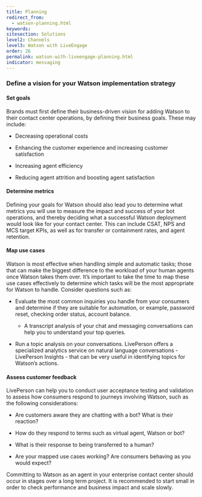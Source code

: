 ```yaml
---
title: Planning
redirect_from:
  - watson-planning.html
keywords:
sitesection: Solutions
level2: Channels
level3: Watson with LiveEngage
order: 26
permalink: watson-with-liveengage-planning.html
indicator: messaging
---
```

### Define a vision for your Watson implementation strategy

#### Set goals

Brands must first define their business-driven vision for adding Watson to their contact center operations, by defining their business goals. These may include:

* Decreasing operational costs

* Enhancing the customer experience and increasing customer satisfaction

* Increasing agent efficiency

* Reducing agent attrition and boosting agent satisfaction

#### Determine metrics

Defining your goals for Watson should also lead you to determine what metrics you will use to measure the impact and success of your bot operations, and thereby deciding what a successful Watson deployment would look like for your contact center. This can include CSAT, NPS and MCS target KPIs, as well as for transfer or containment rates, and agent retention.  

#### Map use cases

Watson is most effective when handling simple and automatic tasks; those that can make the biggest difference to the workload of your human agents once Watson takes them over. It’s important to take the time to map these use cases effectively to determine which tasks will be the most appropriate for Watson to handle. Consider questions such as:

* Evaluate the most common inquiries you handle from your consumers and determine if they are suitable for automation, or example, password reset, checking order status, account balance.

    * A transcript analysis of your chat and messaging conversations can help you to understand your top queries.

* Run a topic analysis on your conversations. LivePerson offers a specialized analytics service on natural language conversations - LivePerson Insights - that can be very useful in identifying topics for Watson’s actions.  

#### Assess customer feedback

LivePerson can help you to conduct user acceptance testing and validation to assess how consumers respond to journeys involving Watson, such as the following considerations:

* Are customers aware they are chatting with a bot? What is their reaction?

* How do they respond to terms such as virtual agent, Watson or bot?

* What is their response to being transferred to a human?

* Are your mapped use cases working? Are consumers behaving as you would expect?

Committing to Watson as an agent in your enterprise contact center should occur in stages over a long term project. It is recommended to start small in order to check performance and business impact and scale slowly.  
